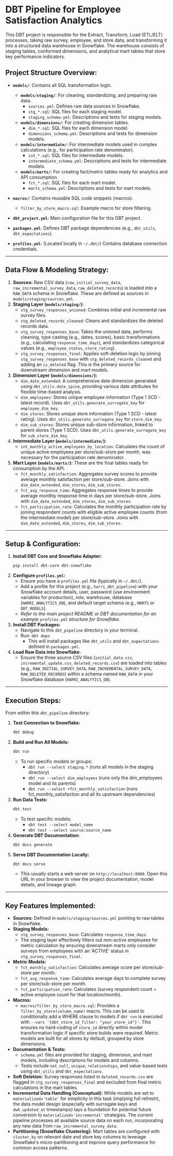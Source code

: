 # DBT Pipeline for Employee Satisfaction Analytics

This DBT project is responsible for the Extract, Transform, Load (ETL/ELT) processes, taking raw survey, employee, and store data, and transforming it into a structured data warehouse in Snowflake. The warehouse consists of staging tables, conformed dimensions, and analytical mart tables that store key performance indicators.

## Project Structure Overview:

*   **`models/`**: Contains all SQL transformation logic.
    *   **`models/staging/`**: For cleaning, standardizing, and preparing raw data.
        *   `sources.yml`: Defines raw data sources in Snowflake.
        *   `stg_*.sql`: SQL files for each staging model.
        *   `staging_schema.yml`: Descriptions and tests for staging models.
    *   **`models/dimensions/`**: For creating dimension tables.
        *   `dim_*.sql`: SQL files for each dimension model.
        *   `dimensions_schema.yml`: Descriptions and tests for dimension models.
    *   **`models/intermediate/`**: For intermediate models used in complex calculations (e.g., for participation rate denominator).
        *   `int_*.sql`: SQL files for intermediate models.
        *   `intermediate_schema.yml`: Descriptions and tests for intermediate models.
    *   **`models/marts/`**: For creating fact/metric tables ready for analytics and API consumption.
        *   `fct_*.sql`: SQL files for each mart model.
        *   `marts_schema.yml`: Descriptions and tests for mart models.
*   **`macros/`**: Contains reusable SQL code snippets (macros).
    *   `filter_by_store_macro.sql`: Example macro for store filtering.

*   **`dbt_project.yml`**: Main configuration file for this DBT project.
*   **`packages.yml`**: Defines DBT package dependencies (e.g., `dbt_utils`, `dbt_expectations`).
*   **`profiles.yml`**: (Located locally in `~/.dbt/`) Contains database connection credentials.

---

## Data Flow & Modeling Strategy:

1.  **Sources:** Raw CSV data (`raw_initial_survey_data`, `raw_incremental_survey_data`, `raw_deleted_records`) is loaded into a `RAW_DATA` schema in Snowflake. These are defined as sources in `models/staging/sources.yml`.
2.  **Staging Layer (`models/staging/`):**
    *   `stg_survey_responses_unioned`: Combines initial and incremental raw survey files.
    *   `stg_deleted_records_cleaned`: Cleans and standardizes the deleted records data.
    *   `stg_survey_responses_base`: Takes the unioned data, performs cleaning, type casting (e.g., dates, scores), basic transformations (e.g., calculating `response_time_days`), and standardizes categorical values (e.g., `employee_status`, `store_rating`).
    *   `stg_survey_responses_final`: Applies soft-deletion logic by joining `stg_survey_responses_base` with `stg_deleted_records_cleaned` and adding an `is_deleted` flag. This is the primary source for downstream dimension and mart models.
3.  **Dimension Layer (`models/dimensions/`):**
    *   `dim_date_extended`: A comprehensive date dimension generated using `dbt_utils.date_spine`, providing various date attributes for flexible time-based analysis.
    *   `dim_employees`: Stores unique employee information (Type 1 SCD - latest record). Uses `dbt_utils.generate_surrogate_key` for `employee_dim_key`.
    *   `dim_stores`: Stores unique store information (Type 1 SCD - latest rating). Uses `dbt_utils.generate_surrogate_key` for `store_dim_key`.
    *   `dim_sub_stores`: Stores unique sub-store information, linked to parent stores (Type 1 SCD). Uses `dbt_utils.generate_surrogate_key` for `sub_store_dim_key`.
4.  **Intermediate Layer (`models/intermediate/`):**
    *   `int_monthly_active_employees_by_location`: Calculates the count of unique active employees per store/sub-store per month, was necessary for the participation rate denominator.
5.  **Mart Layer (`models/marts/`):** These are the final tables ready for consumption by the API.
    *   `fct_monthly_satisfaction`: Aggregates survey scores to provide average monthly satisfaction per store/sub-store. Joins with `dim_date_extended`, `dim_stores`, `dim_sub_stores`.
    *   `fct_avg_response_time`: Aggregates response times to provide average monthly response time in days per store/sub-store. Joins with `dim_date_extended`, `dim_stores`, `dim_sub_stores`.
    *   `fct_participation_rate`: Calculates the monthly participation rate by joining respondent counts with eligible active employee counts (from the intermediate model) per store/sub-store. Joins with `dim_date_extended`, `dim_stores`, `dim_sub_stores`.

---

## Setup & Configuration:

1.  **Install DBT Core and Snowflake Adapter:**
    ```bash
    pip install dbt-core dbt-snowflake
    ```
2.  **Configure `profiles.yml`:**
    *   Ensure you have a `profiles.yml` file (typically in `~/.dbt/`).
    *   Add a profile for this project (e.g., `harri_dbt_pipeline`) with your Snowflake account details, user, password (use environment variables for production), role, warehouse, database (`HARRI_ANALYTICS_DB`), and default target schema (e.g., `MARTS` or `DBT_MODELS`).
    *   *Refer to the main project README or DBT documentation for an example `profiles.yml` structure for Snowflake.*
3.  **Install DBT Packages:**
    *   Navigate to this `dbt_pipeline` directory in your terminal.
    *   Run: `dbt deps`
        *   This will install packages like `dbt_utils` and `dbt_expectations` defined in `packages.yml`.
4.  **Load Raw Data into Snowflake:**
    *   Ensure the three source CSV files (`initial_data.csv`, `incremental_update.csv`, `deleted_records.csv`) are loaded into tables (e.g., `RAW_INITIAL_SURVEY_DATA`, `RAW_INCREMENTAL_SURVEY_DATA`, `RAW_DELETED_RECORDS`) within a schema named `RAW_DATA` in your Snowflake database (`HARRI_ANALYTICS_DB`).

---

## Execution Steps:

From within this `dbt_pipeline` directory:

1.  **Test Connection to Snowflake:**
    ```bash
    dbt debug
    ```
2.  **Build and Run All Models:**
    ```bash
    dbt run
    ```
    *   To run specific models or groups:
        *   `dbt run --select staging.*` (runs all models in the staging directory)
        *   `dbt run --select dim_employees` (runs only the dim_employees model and its parents)
        *   `dbt run --select +fct_monthly_satisfaction` (runs fct_monthly_satisfaction and all its upstream dependencies)
3.  **Run Data Tests:**
    ```bash
    dbt test
    ```
    *   To test specific models:
        *   `dbt test --select model_name`
        *   `dbt test --select source:source_name`
4.  **Generate DBT Documentation:**
    ```bash
    dbt docs generate
    ```
5.  **Serve DBT Documentation Locally:**
    ```bash
    dbt docs serve
    ```
    *   This usually starts a web server on `http://localhost:8080`. Open this URL in your browser to view the project documentation, model details, and lineage graph.

---

## Key Features Implemented:

*   **Sources:** Defined in `models/staging/sources.yml` pointing to raw tables in Snowflake.
*   **Staging Models:**
    *   `stg_survey_responses_base`: Calculates `response_time_days`.
    *   The staging layer effectively filters out non-active employees for metric calculation by ensuring downstream marts only consider surveys from employees with an 'ACTIVE' status in `stg_survey_responses_final`.
*   **Metric Models:**
    *   `fct_monthly_satisfaction`: Calculates average score per store/sub-store per month.
    *   `fct_avg_response_time`: Calculates average days to complete survey per store/sub-store per month.
    *   `fct_participation_rate`: Calculates (survey respondent count ÷ active employee count for that location/month).
*   **Macros:**
    *   `macros/filter_by_store_macro.sql`: Provides a `filter_by_store(column_name)` macro. This can be used to conditionally add a WHERE clause to models if `dbt run` is executed with `--vars '{dbt_store_id_filter: "your_store_id"}'`. This ensures no hard-coding of `store_id` directly within model transformation logic if specific store builds were required. Metric models are built for all stores by default, grouped by store dimensions.
*   **Documentation & Tests:**
    *   `schema.yml` files are provided for staging, dimension, and mart models, including descriptions for models and columns.
    *   Tests include `not_null`, `unique`, `relationships`, and value-based tests using `dbt_utils` and `dbt_expectations`.
*   **Soft Deletion:** Survey responses listed in `deleted_records.csv` are flagged in `stg_survey_responses_final` and excluded from final metric calculations in the mart tables.
*   **Incremental Data Handling (Conceptual):** While models are set to `materialized='table'` for simplicity in this task (implying full refresh), the data model design (especially with surrogate keys and `dwh_updated_at` timestamps) lays a foundation for potential future conversion to `materialized='incremental'` strategies. The current pipeline processes all available source data on each run, incorporating any new data from `raw_incremental_survey_data`.
*   **Partitioning (Snowflake Clustering):** Mart tables are configured with `cluster_by` on relevant date and store key columns to leverage Snowflake's micro-partitioning and improve query performance for common access patterns.

